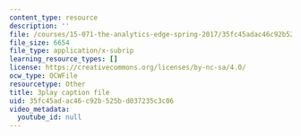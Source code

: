 ```yaml
---
content_type: resource
description: ''
file: /courses/15-071-the-analytics-edge-spring-2017/35fc45adac46c92b525bd037235c3c06_xPneVSOZERk.srt
file_size: 6654
file_type: application/x-subrip
learning_resource_types: []
license: https://creativecommons.org/licenses/by-nc-sa/4.0/
ocw_type: OCWFile
resourcetype: Other
title: 3play caption file
uid: 35fc45ad-ac46-c92b-525b-d037235c3c06
video_metadata:
  youtube_id: null
---
```

